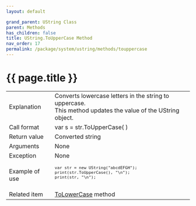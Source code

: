 ```yaml
---
layout: default

grand_parent: UString Class
parent: Methods
has_children: false
title: UString.ToUpperCase Method
nav_order: 17
permalink: /package/system/ustring/methods/touppercase
---
```

# {{ page.title }}

<table>
  <tr>
    <td>Explanation</td>
    <td colspan="2">Converts lowercase letters in the string to uppercase.<br>This method updates the value of the UString object.</td>
  </tr>
  <tr>
    <td>Call format</td>
    <td colspan="2">var s = str.ToUpperCase( )</td>
  </tr>
  <tr>
    <td>Return value</td>
    <td colspan="2">Converted string</td>
  </tr>  
  <tr>
    <td>Arguments</td>
    <td colspan="2">None</td>
  </tr>
  <tr>
    <td>Exception</td>
    <td colspan="2">None</td>
  </tr>
  <tr>
    <td>Example of use</td>
    <td colspan="2"><code><pre>
var str = new UString("abcdEFGH");
print(str.ToUpperCase(), "\n");
print(str, "\n");
    </pre></code></td>
  </tr>
  <tr>
    <td>Related item</td>
    <td colspan="2"><a href="/package/system/ustring/methods/tolowercase">ToLowerCase</a> method</td>
  </tr>
</table>